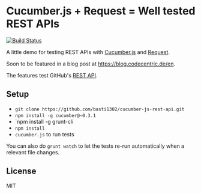 Cucumber.js + Request = Well tested REST APIs
=============================================
[![Build Status](https://travis-ci.org/basti1302/cucumber-js-rest-api.png)](https://travis-ci.org/basti1302/cucumber-js-rest-api)

A little demo for testing REST APIs with
[Cucumber.js](https://github.com/cucumber/cucumber-js) and
[Request](https://github.com/mikeal/request).

Soon to be featured in a blog post at https://blog.codecentric.de/en.

The features test GitHub's [REST API](http://developer.github.com/v3/).

Setup
-----

* `git clone https://github.com/basti1302/cucumber-js-rest-api.git`
* `npm install -g cucumber@~0.3.1`
* `npm install -g grunt-cli
* `npm install`
* `cucumber.js` to run tests

You can also do `grunt watch` to let the tests re-run automatically when a
relevant file changes.

License
-------

MIT
